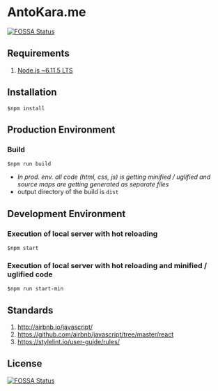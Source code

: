 # AntoKara.me
[![FOSSA Status](https://app.fossa.io/api/projects/git%2Bgithub.com%2Fantokara%2Fantokara.me.svg?type=shield)](https://app.fossa.io/projects/git%2Bgithub.com%2Fantokara%2Fantokara.me?ref=badge_shield)


## Requirements

1. [Node.js ~6.11.5 LTS](https://nodejs.org/en/)

## Installation

`$npm install`

## Production Environment

### Build

`$npm run build`

* *In prod. env. all code (html, css, js) is getting minified / uglified and source maps are getting generated as separate files*
* output directory of the build is `dist`

## Development Environment

### Execution of local server with hot reloading

`$npm start`

### Execution of local server with hot reloading and minified / uglified code

`$npm run start-min`

## Standards

1. <http://airbnb.io/javascript/>
1. <https://github.com/airbnb/javascript/tree/master/react>
1. <https://stylelint.io/user-guide/rules/>


## License
[![FOSSA Status](https://app.fossa.io/api/projects/git%2Bgithub.com%2Fantokara%2Fantokara.me.svg?type=large)](https://app.fossa.io/projects/git%2Bgithub.com%2Fantokara%2Fantokara.me?ref=badge_large)